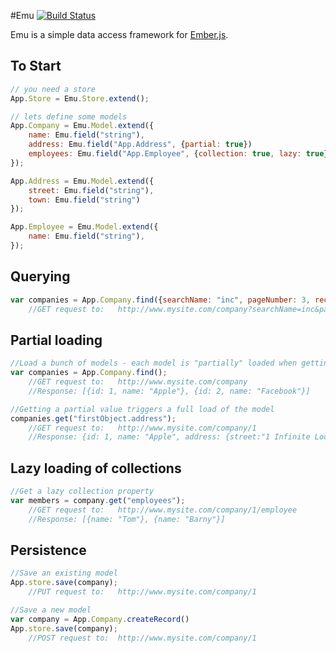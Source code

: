 #Emu [![Build Status](https://secure.travis-ci.org/charlieridley/emu.png?branch=master)](https://travis-ci.org/charlieridley/emu)

Emu is a simple data access framework for [Ember.js](http://www.emberjs.com).

To Start
--------
```javascript
// you need a store
App.Store = Emu.Store.extend();

// lets define some models
App.Company = Emu.Model.extend({
	name: Emu.field("string"),
	address: Emu.field("App.Address", {partial: true})	
	employees: Emu.field("App.Employee", {collection: true, lazy: true})
});

App.Address = Emu.Model.extend({
	street: Emu.field("string"),
	town: Emu.field("string")
});

App.Employee = Emu.Model.extend({
	name: Emu.field("string"),
});
```
Querying
--------
```javascript
var companies = App.Company.find({searchName: "inc", pageNumber: 3, recordCount: 20})
	//GET request to: 	http://www.mysite.com/company?searchName=inc&pageNumber=3&recordCount=20
```
Partial loading
---------------
```javascript
//Load a bunch of models - each model is "partially" loaded when getting as a collection
var companies = App.Company.find();  
	//GET request to: 	http://www.mysite.com/company
	//Response: [{id: 1, name: "Apple"}, {id: 2, name: "Facebook"}]

//Getting a partial value triggers a full load of the model
companies.get("firstObject.address");
	//GET request to:	http://www.mysite.com/company/1
	//Response: {id: 1, name: "Apple", address: {street:"1 Infinite Loop", town: "Cupertino"}}
```
Lazy loading of collections
------------
```javascript
//Get a lazy collection property
var members = company.get("employees");
	//GET request to:	http://www.mysite.com/company/1/employee
	//Response: [{name: "Tom"}, {name: "Barny"}]
```
Persistence
-----------
```javascript
//Save an existing model
App.store.save(company);
	//PUT request to:	http://www.mysite.com/company/1

//Save a new model
var company = App.Company.createRecord()
App.store.save(company);
	//POST request to:	http://www.mysite.com/company/1
```
